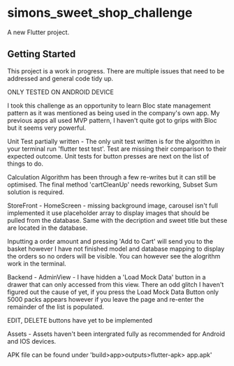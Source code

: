 # simons_sweet_shop_challenge

A new Flutter project.

## Getting Started

This project is a work in progress. There are multiple issues that need to be addressed and general code tidy up.

ONLY TESTED ON ANDROID DEVICE

I took this challenge as an opportunity to learn Bloc state management pattern as it was mentioned as being used in the company's own app. My previous apps all used MVP pattern, I haven't quite got to grips with Bloc but it seems very powerful.

Unit Test partially written - The only unit test written is for the algorithm in your terminal run 'flutter test test'.  Test are missing their comparison to their expected outcome. Unit tests for button presses are next on the list of things to do.

Calculation Algorithm has been through a few re-writes but it can still be optimised. The final method 'cartCleanUp' needs reworking, Subset Sum solution is required.

StoreFront - HomeScreen - missing background image, carousel isn't full implemented it use placeholder array to display images that should be pulled from the database. Same with the decription and sweet title but these are located in the database.

Inputting a order amount and pressing 'Add to Cart' will send you to the basket however I have not finished model and database mapping to display the orders so no orders will be visible. You can however see the alogrithm work in the terminal.

Backend - AdminView - I have hidden a 'Load Mock Data' button in a drawer that can only accessed from this view. There an odd glitch I haven't figured out the cause of yet, if you press the Load Mock Data Button only 5000 packs appears however if you leave the page and re-enter the remainder of the list is populated.

EDIT, DELETE buttons have yet to be implemented

Assets - Assets haven't been intergrated fully as recommended for Android and IOS devices.

APK file can be found under 'build>app>outputs>flutter-apk> app.apk'
